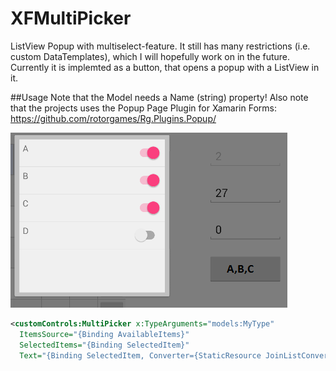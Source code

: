 # XFMultiPicker
ListView Popup with multiselect-feature. It still has many restrictions (i.e. custom DataTemplates), which I will hopefully work on in the future.
Currently it is implemted as a button, that opens a popup with a ListView in it.

##Usage
Note that the Model needs a Name (string) property!
Also note that the projects uses the Popup Page Plugin for Xamarin Forms:
https://github.com/rotorgames/Rg.Plugins.Popup/

![Landing](imgs/MultiPickerSample.png)

```xml
<customControls:MultiPicker x:TypeArguments="models:MyType" 
  ItemsSource="{Binding AvailableItems}" 
  SelectedItems="{Binding SelectedItem}"
  Text="{Binding SelectedItem, Converter={StaticResource JoinListConverter}}" />
```

